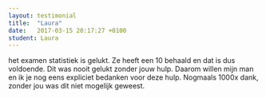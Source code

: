 ```yaml
---
layout: testimonial
title:  "Laura"
date:   2017-03-15 20:17:27 +0100
student: Laura
---
```

het examen statistiek is gelukt. Ze heeft een 10 behaald en dat is dus voldoende. Dit was nooit gelukt zonder jouw hulp. Daarom willen mijn man en ik je nog eens expliciet bedanken voor deze hulp. Nogmaals 1000x dank, zonder jou was dit niet mogelijk geweest.
